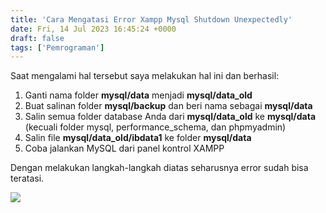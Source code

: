 ```yaml
---
title: 'Cara Mengatasi Error Xampp Mysql Shutdown Unexpectedly'
date: Fri, 14 Jul 2023 16:45:24 +0000
draft: false
tags: ['Pemrograman']
---
```


Saat mengalami hal tersebut saya melakukan hal ini dan berhasil:

1.  Ganti nama folder **mysql/data** menjadi **mysql/data\_old**
2.  Buat salinan folder **mysql/backup** dan beri nama sebagai **mysql/data**
3.  Salin semua folder database Anda dari **mysql/data\_old** ke **mysql/data** (kecuali folder mysql, performance\_schema, dan phpmyadmin)
4.  Salin file **mysql/data\_old/ibdata1** ke folder **mysql/data**
5.  Coba jalankan MySQL dari panel kontrol XAMPP

Dengan melakukan langkah-langkah diatas seharusnya error sudah bisa teratasi.

[![](https://blogger.googleusercontent.com/img/b/R29vZ2xl/AVvXsEiER-XgNhvDfEXZnZTdFQUCAaZNroAkPyawSHb5YvZOceHkxloifTqE0gT9JHGmLBazgEgdr6BRh85BO9almbpDB95598uiYXGkAU1VKENKakT8hwMnqn0PB8meKEtkWea6Al1JAGQC2LkjHbkOL0y3J3iK257o_V25wUdSCbP8UyfYpscmCCLYXgF18QeI/s1600/Screenshot%20%2818%29.png)](https://blogger.googleusercontent.com/img/b/R29vZ2xl/AVvXsEiER-XgNhvDfEXZnZTdFQUCAaZNroAkPyawSHb5YvZOceHkxloifTqE0gT9JHGmLBazgEgdr6BRh85BO9almbpDB95598uiYXGkAU1VKENKakT8hwMnqn0PB8meKEtkWea6Al1JAGQC2LkjHbkOL0y3J3iK257o_V25wUdSCbP8UyfYpscmCCLYXgF18QeI/s1600/Screenshot%20%2818%29.png)